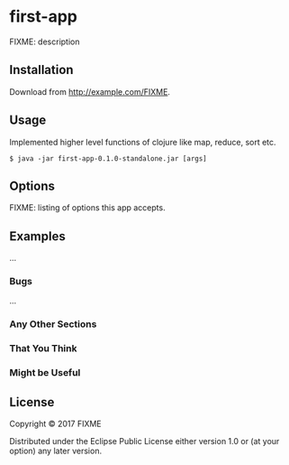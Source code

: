 # first-app

FIXME: description

## Installation

Download from http://example.com/FIXME.

## Usage

Implemented higher level functions of clojure like map, reduce, sort etc.

    $ java -jar first-app-0.1.0-standalone.jar [args]

## Options

FIXME: listing of options this app accepts.

## Examples

...

### Bugs

...

### Any Other Sections
### That You Think
### Might be Useful

## License

Copyright © 2017 FIXME

Distributed under the Eclipse Public License either version 1.0 or (at
your option) any later version.
